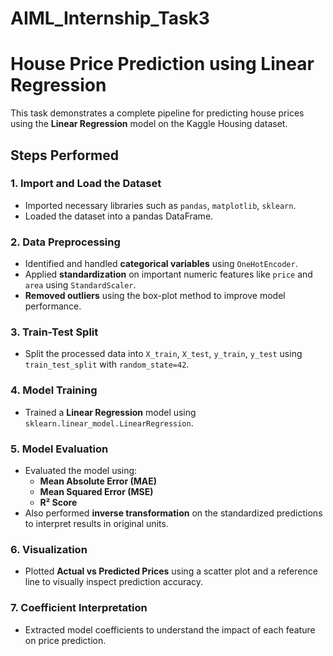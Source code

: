 # AIML_Internship_Task3
# House Price Prediction using Linear Regression

This task demonstrates a complete pipeline for predicting house prices using the **Linear Regression** model on the Kaggle Housing dataset.

## Steps Performed

### 1. Import and Load the Dataset
- Imported necessary libraries such as `pandas`, `matplotlib`, `sklearn`.
- Loaded the dataset into a pandas DataFrame.

### 2. Data Preprocessing
- Identified and handled **categorical variables** using `OneHotEncoder`.
- Applied **standardization** on important numeric features like `price` and `area` using `StandardScaler`.
- **Removed outliers** using the box-plot method to improve model performance.

### 3. Train-Test Split
- Split the processed data into `X_train`, `X_test`, `y_train`, `y_test` using `train_test_split` with `random_state=42`.

### 4. Model Training
- Trained a **Linear Regression** model using `sklearn.linear_model.LinearRegression`.

### 5. Model Evaluation
- Evaluated the model using:
  - **Mean Absolute Error (MAE)**
  - **Mean Squared Error (MSE)**
  - **R² Score**
- Also performed **inverse transformation** on the standardized predictions to interpret results in original units.

### 6. Visualization
- Plotted **Actual vs Predicted Prices** using a scatter plot and a reference line to visually inspect prediction accuracy.

### 7. Coefficient Interpretation
- Extracted model coefficients to understand the impact of each feature on price prediction.
